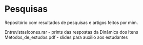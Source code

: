 # Pesquisas
Repositório com resultados de pesquisas e artigos feitos por mim.

EntrevistasIcones.rar - prints das respostas da Dinâmica dos Itens
Metodos_de_estudos.pdf - slides para auxilio aos estudantes
